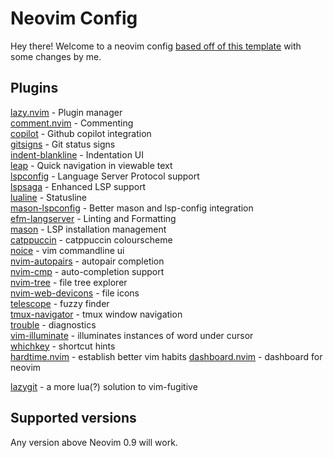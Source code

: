 # Neovim Config

Hey there! Welcome to a neovim config [based off of this template](https://github.com/radleylewis/nvim) with some changes by me.

## Plugins

[lazy.nvim](https://github.com/folke/lazy.nvim) - Plugin manager  
[comment.nvim](https://github.com/numToStr/Comment.nvim) - Commenting  
[copilot](https://github.com/zbirenbaum/copilot.lua) - Github copilot integration  
[gitsigns](https://github.com/lewis6991/gitsigns.nvim) - Git status signs  
[indent-blankline](https://github.com/lukas-reineke/indent-blankline.nvim) - Indentation UI  
[leap](https://github.com/ggandor/leap.nvim) - Quick navigation in viewable text  
[lspconfig](https://github.com/neovim/nvim-lspconfig) - Language Server Protocol support  
[lspsaga](https://github.com/glepnir/lspsaga.nvim) - Enhanced LSP support  
[lualine](https://github.com/nvim-lualine/lualine.nvim) - Statusline  
[mason-lspconfig](https://github.com/williamboman/mason-lspconfig.nvim) - Better mason and lsp-config integration  
[efm-langserver](https://github.com/mattn/efm-langserver) - Linting and Formatting  
[mason](https://github.com/williamboman/mason.nvim) - LSP installation management  
[catppuccin](https://github.com/catppucin/nvim) - catppuccin colourscheme  
[noice](https://github.com/folke/noice.nvim) - vim commandline ui  
[nvim-autopairs](https://github.com/windwp/nvim-autopairs) - autopair completion  
[nvim-cmp](https://github.com/hrsh7th/nvim-cmp) - auto-completion support  
[nvim-tree](https://github.com/nvim-tree/nvim-tree.lua) - file tree explorer  
[nvim-web-devicons](https://github.com/nvim-tree/nvim-web-devicons) - file icons  
[telescope](https://github.com/nvim-telescope/telescope.nvim) - fuzzy finder  
[tmux-navigator](https;//github.com/christoomey/vim-tmux-navigator) - tmux window navigation  
[trouble](https://github.com/folke/trouble.nvim) - diagnostics  
[vim-illuminate](https://github.com/RRethy/vim-illuminate) - illuminates instances of word under cursor  
[whichkey](https://github.com/folke/which-key.nvim) - shortcut hints  
[hardtime.nvim](https://github.com/m4xshen/hardtime.nvim) - establish better vim habits
[dashboard.nvim](https://github.com/nvimdev/dashboard-nvim) - dashboard for neovim

[lazygit](https://github.com/kdheepak/lazygit.nvim) - a more lua(?) solution to vim-fugitive

## Supported versions
Any version above Neovim 0.9 will work.
